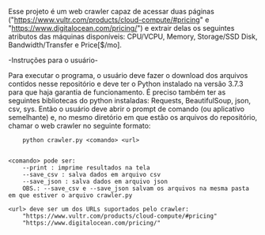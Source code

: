 Esse projeto é um web crawler capaz de acessar duas páginas ("https://www.vultr.com/products/cloud-compute/#pricing"
e "https://www.digitalocean.com/pricing/") e extrair delas os seguintes atributos das máquinas disponíveis:
CPU/VCPU, Memory, Storage/SSD Disk, Bandwidth/Transfer e Price[$/mo].


-Instruções para o usuário-

Para executar o programa, o usuário deve fazer o download dos arquivos contidos nesse repositório e deve ter o Python instalado na versão 3.7.3 para que haja garantia de funcionamento.
É preciso também ter as seguintes bibliotecas do python instaladas: Requests, BeautifulSoup, json, csv, sys.
Então o usuário deve abrir o prompt de comando (ou aplicativo semelhante) e, no mesmo diretório em que estão os arquivos do repositório, chamar o web crawler no seguinte formato:

        python crawler.py <comando> <url>
	
	
	<comando> pode ser:
		--print : imprime resultados na tela
		--save_csv : salva dados em arquivo csv
		--save_json : salva dados em arquivo json
		OBS.: --save_csv e --save_json salvam os arquivos na mesma pasta em que estiver o arquivo crawler.py

	<url> deve ser um dos URLs suportados pelo crawler:
		"https://www.vultr.com/products/cloud-compute/#pricing"
		"https://www.digitalocean.com/pricing/"


